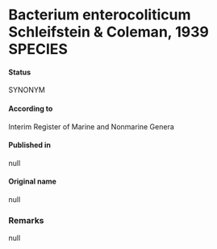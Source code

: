# Bacterium enterocoliticum Schleifstein & Coleman, 1939 SPECIES

#### Status
SYNONYM

#### According to
Interim Register of Marine and Nonmarine Genera

#### Published in
null

#### Original name
null

### Remarks
null